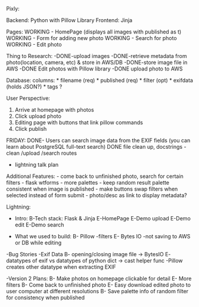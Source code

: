 Pixly:

Backend: Python with Pillow Library
Frontend: Jinja


Pages:
WORKING - HomePage (displays all images with published as t)
WORKING - Form for adding new photo
WORKING - Search for photo
WORKING - Edit photo


Thing to Research:
-DONE-upload images
-DONE-retrieve metadata from photo(location, camera, etc) & store in AWS/DB
-DONE-store image file in AWS
-DONE Edit photos with Pillow library
-DONE upload photo to AWS 



Database:
    columns:
        * filename (req)
        * published (req)
        * filter (opt)
        * exifdata (holds JSON?)
        * tags ?


User Perspective:
1. Arrive at homepage with photos
2. Click upload photo
3. Editing page with buttons that link pillow commands
4. Click publish



FRIDAY:
DONE- Users can search image data from the EXIF fields (you can learn about PostgreSQL full-text search)
DONE file clean up, docstrings
    - clean /upload /search routes

- lightning talk plan
    
    
Additional Features: 
    - come back to unfinished photo, search for certain filters
    - flask wtforms
    - more palettes
    - keep random result palette consistent when image is published
    - make buttons swap filters when selected instead of form submit
    - photo/desc as link to display metadata?
    
Lightning:

- Intro:
    B-Tech stack: Flask & Jinja
    E-HomePage 
    E-Demo upload
    E-Demo edit
    E-Demo search

- What we used to build: 
    B- Pillow
        -filters
    E- Bytes IO 
        -not saving to AWS or DB while editing
 
 -Bug Stories
    -Exif Data
        B- opening/closing image file -> BytesIO
        E- datatypes of exif vs datatypes of python dict -> cast helper func
            -Pillow creates other datatype when extracting EXIF

-Version 2 Plans:
    B- Make photos on homepage clickable for detail
    E- More filters
    B- Come back to unfinished photo
    E- Easy download edited photo to user computer at different resolutions
    B- Save palette info of random filter for consistency when published

